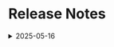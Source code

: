 # Release Notes

<details>
  <summary>2025-05-16</summary>

## Infrastructure Changes

NA

## Content Changes

NA

## Screenshot Updates

- **Changes**:

      - Updated Getting started Page with the Architecture Diagram.
      - **Lab 01**: Added a note to close the Query Editor preview and resolved rendering issues.
      - **Lab 02**: Included a note regarding the pop-up that appears when working with Azure Cosmos DB. Updated the SQL query to reflect the correct database name.
      - **Lab 03**: Added numbering next to the action items to enhance user experience.
      - **Lab 05**: Updated the instructions based on the correct data retrieved after querying the database.

## Testing Notes

- **Testing Date**: 2025-05-16
- **Tester**: [Sachitha B S]
- **Resolved Issues**: NA

---
</details>

